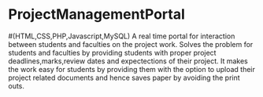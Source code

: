 # ProjectManagementPortal
#(HTML,CSS,PHP,Javascript,MySQL)
A real time portal for interaction between students and faculties on the project work.
Solves the problem for students and faculties by providing students with proper project deadlines,marks,review dates and expectections of their project.
It makes the work easy for students by providing them with the option to upload their project related documents and hence saves paper by avoiding the print outs.
